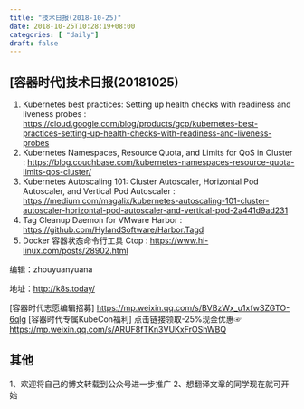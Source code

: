 ```yaml
--- 
title: "技术日报(2018-10-25)" 
date: 2018-10-25T10:28:19+08:00
categories: [ "daily"]
draft: false
---
```

## [容器时代]技术日报(20181025)

1. Kubernetes best practices: Setting up health checks with readiness and liveness probes : https://cloud.google.com/blog/products/gcp/kubernetes-best-practices-setting-up-health-checks-with-readiness-and-liveness-probes
2. Kubernetes Namespaces, Resource Quota, and Limits for QoS in Cluster :  https://blog.couchbase.com/kubernetes-namespaces-resource-quota-limits-qos-cluster/
3. Kubernetes Autoscaling 101: Cluster Autoscaler, Horizontal Pod Autoscaler, and Vertical Pod Autoscaler : https://medium.com/magalix/kubernetes-autoscaling-101-cluster-autoscaler-horizontal-pod-autoscaler-and-vertical-pod-2a441d9ad231
4. Tag Cleanup Daemon for VMware Harbor : https://github.com/HylandSoftware/Harbor.Tagd
5. Docker 容器状态命令行工具 Ctop : https://www.hi-linux.com/posts/28902.html

编辑：zhouyuanyuana 

地址：http://k8s.today/

[容器时代志愿编辑招募] https://mp.weixin.qq.com/s/BVBzWx_u1xfwSZGTO-6qlg
[容器时代专属KubeCon福利] 点击链接领取-25%现金优惠☞ https://mp.weixin.qq.com/s/ARUF8fTKn3VUKxFrOShWBQ

## 其他
1、欢迎将自己的博文转载到公众号进一步推广
2、想翻译文章的同学现在就可开始
